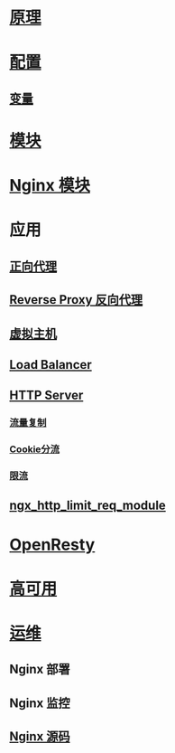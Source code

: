 
# [原理](NginxTheories/README.md)
# [配置](NginxConfigs/README.md)
## [变量](NginxConfigs/Variables/README.md)
# [模块](NginxModules/Variables/README.md)


# [Nginx 模块](Modules/README.md)


# 应用
## [正向代理](_utils/basics/Forword-Proxy.md)
## [Reverse Proxy 反向代理](utilities/basics/Reverse-Proxy.md)
## [虚拟主机](_utils/basics/Virtual-Host.md)
## [Load Balancer](_utils/basics/Load-Balancer.md)
## [HTTP Server](_utils/basics/HTTP-Server.md)

### [流量复制](_utils/Traffic-replication.md)

### [Cookie分流](_utils/Cookie-bypass.md)
### [限流](Modules/ngx_http_limit_req_module.md)
## [ngx_http_limit_req_module](Modules/ngx_http_limit_req_module.md)

# [OpenResty](OpenResty/README.md)

# [高可用](NginxHA/README.md)

# [运维](NginxOps/README.md)
## Nginx 部署
## Nginx 监控

## [Nginx 源码](SourceCode/README.md)